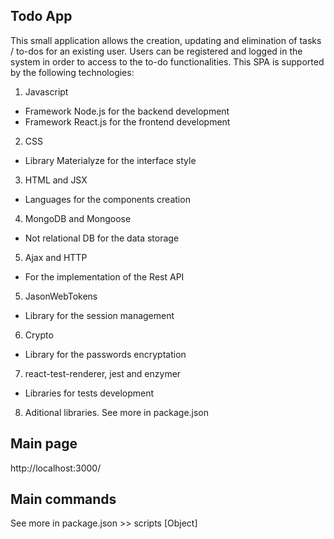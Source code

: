 Todo App
------

This small application allows the creation, updating and elimination of tasks / to-dos for an existing user.
Users can be registered and logged in the system in order to access to the to-do functionalities.
This SPA is supported by the following technologies:

1. Javascript
* Framework Node.js for the backend development
* Framework React.js for the frontend development
2. CSS
* Library Materialyze for the interface style
3. HTML and JSX 
* Languages for the components creation
4. MongoDB and Mongoose
* Not relational DB for the data storage
5. Ajax and HTTP
* For the implementation of the Rest API
5. JasonWebTokens
* Library for the session management
6. Crypto
* Library for the passwords encryptation
7. react-test-renderer, jest and enzymer
* Libraries for tests development
8. Aditional libraries. See more in package.json

Main page
------

http://localhost:3000/

Main commands
------

See more in package.json >> scripts [Object]

